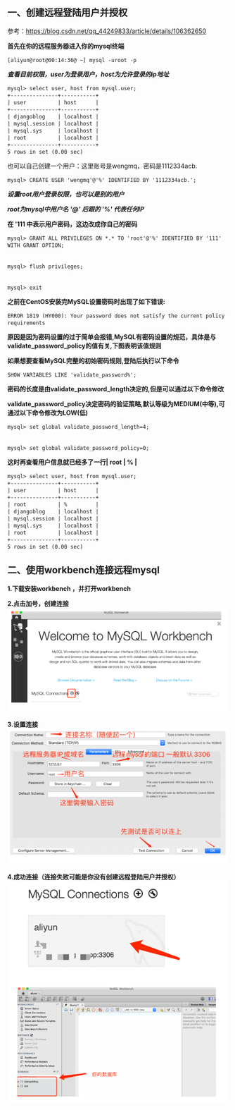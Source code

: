
## 一、创建远程登陆用户并授权

参考：https://blog.csdn.net/qq_44249833/article/details/106362650



**首先在你的远程服务器进入你的mysql终端**

```
[aliyun@root@00:14:36@ ~] mysql -uroot -p
```



***查看目前权限，user为登录用户，host为允许登录的ip地址***

```
mysql> select user, host from mysql.user;
+---------------+-----------+
| user          | host      |
+---------------+-----------+
| djangoblog    | localhost |
| mysql.session | localhost |
| mysql.sys     | localhost |
| root          | localhost |
+---------------+-----------+
5 rows in set (0.00 sec)
```

也可以自己创建一个用户：这里账号是wengmq，密码是1112334acb.
```
mysql> CREATE USER 'wengmq'@'%' IDENTIFIED BY '1112334acb.';
```



***设置root用户登录权限，也可以是别的用户*** 

***root为mysql中用户名 '@' 后跟的 '%' 代表任何IP*** 

**在 '111 中表示用户密码，这边改成你自己的密码**

```
mysql> GRANT ALL PRIVILEGES ON *.* TO 'root'@'%' IDENTIFIED BY '111' WITH GRANT OPTION;


mysql> flush privileges;


mysql> exit
```



**之前在CentOS安装完MySQL设置密码时出现了如下错误:**

```shell
ERROR 1819 (HY000): Your password does not satisfy the current policy requirements
```

**原因是因为密码设置的过于简单会报错,MySQL有密码设置的规范，具体是与validate_password_policy的值有关,下图表明该值规则**

**如果想要查看MySQL完整的初始密码规则,登陆后执行以下命令**

```shell
SHOW VARIABLES LIKE 'validate_password%';
```

**密码的长度是由validate_password_length决定的,但是可以通过以下命令修改**

**validate_password_policy决定密码的验证策略,默认等级为MEDIUM(中等),可通过以下命令修改为LOW(低)**

```
mysql> set global validate_password_length=4;


mysql> set global validate_password_policy=0;

```



**这时再查看用户信息就已经多了一行| root          | %         |**

```
mysql> select user, host from mysql.user;
+---------------+-----------+
| user          | host      |
+---------------+-----------+
| root          | %         |
| djangoblog    | localhost |
| mysql.session | localhost |
| mysql.sys     | localhost |
| root          | localhost |
+---------------+-----------+
5 rows in set (0.00 sec)
```





## 二、使用workbench连接远程mysql



**1.下载安装workbench ，并打开workbench**



**2.点击加号，创建连接**
![](assets/Pasted%20image%2020240511150335.png)


**3.设置连接**
![](assets/Pasted%20image%2020240511150346.png)

**4.成功连接（连接失败可能是你没有创建远程登陆用户并授权）**
![](assets/Pasted%20image%2020240511150359.png)